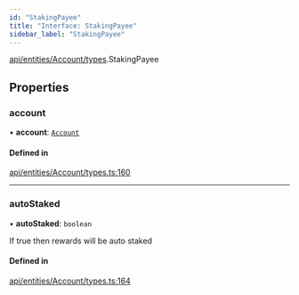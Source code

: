 ```yaml
---
id: "StakingPayee"
title: "Interface: StakingPayee"
sidebar_label: "StakingPayee"
---
```


[api/entities/Account/types](../../../../../../modules/API/Entities/Account/Types/Types.md).StakingPayee

## Properties

### account

• **account**: [`Account`](../../../../../../classes/API/Entities/Account/Account.md)

#### Defined in

[api/entities/Account/types.ts:160](https://github.com/PolymeshAssociation/polymesh-sdk/blob/f8a937f04/src/api/entities/Account/types.ts#L160)

___

### autoStaked

• **autoStaked**: `boolean`

If true then rewards will be auto staked

#### Defined in

[api/entities/Account/types.ts:164](https://github.com/PolymeshAssociation/polymesh-sdk/blob/f8a937f04/src/api/entities/Account/types.ts#L164)
